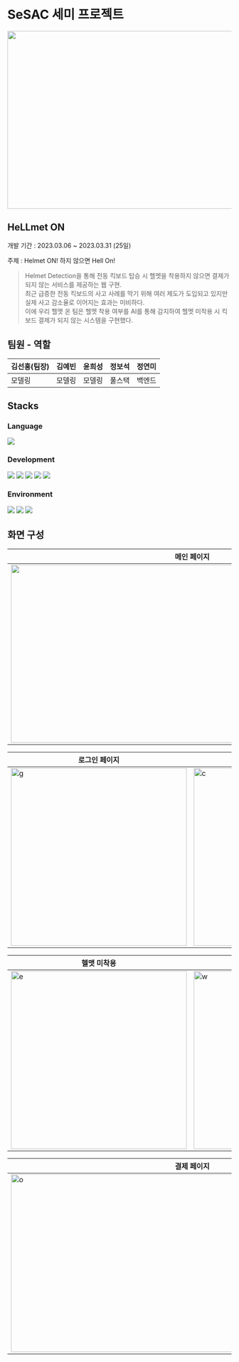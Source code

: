 # SeSAC 세미 프로젝트

<img width ="815" height = "400" src="https://github.com/Youth787/Sesac_Semi/assets/90955152/cee23757-60c6-4464-ab10-19fe42e24a98"/>

## HeLLmet ON

개발 기간 : 2023.03.06 ~ 2023.03.31 (25일)

주제 : Helmet ON! 하지 않으면 Hell On!
> Helmet Detection을 통해 전동 킥보드 탑승 시 헬멧을 착용하지 않으면 결제가 되지 않는 서비스를 제공하는 웹 구현. \
최근 급증한 전동 킥보드의 사고 사례를 막기 위해 여러 제도가 도입되고 있지만 실제 사고 감소율로 이어지는 효과는 미비하다. \
이에 우리 헬멧 온 팀은 헬멧 착용 여부를 AI를 통해 감지하여 헬멧 미착용 시 킥보드 결제가 되지 않는 시스템을 구현했다. 

## 팀원 - 역할 
|김선홍(팀장)|김예빈|윤희성|정보석|정연미|
|------|---|---|---|---|
|모델링|모델링|모델링|풀스택|백엔드|

## Stacks 

### Language
<img src="https://img.shields.io/badge/python-3776AB?style=for-the-badge&logo=python&logoColor=white"> 

### Development
<img src="https://img.shields.io/badge/html5-E34F26?style=for-the-badge&logo=html5&logoColor=white"> <img src="https://img.shields.io/badge/css-1572B6?style=for-the-badge&logo=css3&logoColor=white"> <img src="https://img.shields.io/badge/javascript-F7DF1E?style=for-the-badge&logo=javascript&logoColor=black"> <img src="https://img.shields.io/badge/jquery-0769AD?style=for-the-badge&logo=jquery&logoColor=white"> <img src="https://img.shields.io/badge/django-092E20?style=for-the-badge&logo=django&logoColor=white">

### Environment
<img src="https://img.shields.io/badge/github-181717?style=for-the-badge&logo=github&logoColor=white"> <img src="https://img.shields.io/badge/git-F05032?style=for-the-badge&logo=git&logoColor=white"> <img src="https://img.shields.io/badge/visualstudiocode-007ACC?style=for-the-badge&logo=visualstudiocode&logoColor=white"> 

## 화면 구성 

|메인 페이지|
|---|
|<img src ="https://github.com/Youth787/SESAC-SEMI/assets/90955152/e2bca0ff-a5da-4b82-8733-5b701332c7ba" width="815" height="400"/>|

|로그인 페이지|회원가입 페이지|
|-----|-----|
|<img width="395" height="400" alt="g" src="https://github.com/Youth787/SESAC-SEMI/assets/90955152/e61a7021-760a-40ae-a9bf-087dd2356295">|<img width="395"  height = "400" alt="c" src="https://github.com/Youth787/SESAC-SEMI/assets/90955152/07049ade-bf9e-4a49-ad03-8c9cc5be5025">|

|헬맷 미착용|헬맷 착용|
|---|---|
|<img width="395" height = "400" alt="e" src="https://github.com/Youth787/SESAC-SEMI/assets/90955152/0a687131-4ecc-42d1-a05b-e155429fdbb8">|<img width="395" height="400" alt="w" src="https://github.com/Youth787/SESAC-SEMI/assets/90955152/2bcebe9b-dfb1-467b-9e84-dede7a12b5da">|

|결제 페이지|
|---|
|<img width="815" height="400" alt="o" src="https://github.com/Youth787/SESAC-SEMI/assets/90955152/03194c74-715e-4532-a873-8938710fb9d1">|
